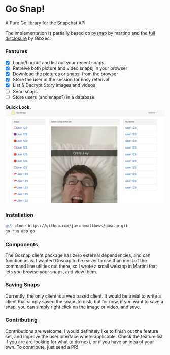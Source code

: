 # Go Snap!

A Pure Go library for the Snapchat API

The implementation is partially based on [pysnap](https://github.com/martinp/pysnap) by martinp and the [full disclosure](http://gibsonsec.org/snapchat/fulldisclosure/) by GibSec.


### Features

* [x] Login/Logout and list out your recent snaps
* [x] Retreive both picture and video snaps, in your browser
* [x] Download the pictures or snaps, from the browser
* [x] Store the user in the session for easy reterival
* [x] List & Decrypt Story images and videos
* [ ] Send snaps
* [ ] Store users (and snaps?) in a database

**Quick Look:**
 ![GoSnap](/public/img/gosnap.png)

### Installation

```bash
git clone https://github.com/jamieomatthews/gosnap.git
go run app.go
```

### Components

The Gosnap client package has zero external dependencies, and can function as is.  I wanted Gosnap to be easier to use than most of the command line utilties out there, so I wrote a small webapp in Martini that lets you browse your snaps, and view them.

### Saving Snaps

Currently, the only client is a web based client.  It would be trivial to write a client that simply saved the snaps to disk, but for now, if you want to save a snap, you can simply right click on the image or video, and save.

### Contributing

Contributions are welcome, I would definitely like to finish out the feature set, and improve the user interface where applicable.  Check the feature list if you are are looking for what to do next, or if you have an idea of your own.  To contribute, just send a PR!